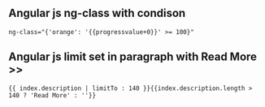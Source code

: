 <article class="markdown-body entry-content">
<h1>Angular js ng-class with condison</h1>
</article>
<pre><code>ng-class="{'orange': '{{progressvalue+0}}' >= 100}"
</code></pre>

<h2>Angular js limit set in paragraph with Read More &gt;&gt; </h2>
<p></p>
<pre><code>{{ index.description | limitTo : 140 }}{{index.description.length > 140 ? 'Read More' : ''}}</code></pre>

